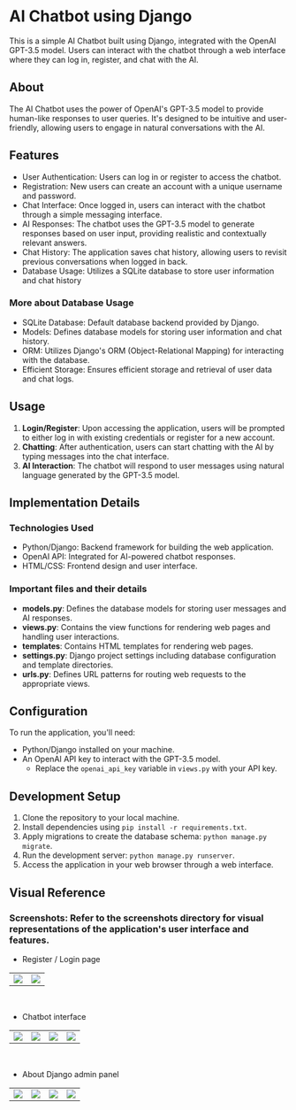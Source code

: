 # AI Chatbot using Django

This is a simple AI Chatbot built using Django, integrated with the OpenAI GPT-3.5 model. Users can interact with the chatbot through a web interface where they can log in, register, and chat with the AI.

## About
The AI Chatbot uses the power of OpenAI's GPT-3.5 model to provide human-like responses to user queries. It's designed to be intuitive and user-friendly, allowing users to engage in natural conversations with the AI.

## Features
- User Authentication: Users can log in or register to access the chatbot.
- Registration: New users can create an account with a unique username and password.
- Chat Interface: Once logged in, users can interact with the chatbot through a simple messaging interface.
- AI Responses: The chatbot uses the GPT-3.5 model to generate responses based on user input, providing realistic and contextually relevant answers.
- Chat History: The application saves chat history, allowing users to revisit previous conversations when logged in back.
- Database Usage: Utilizes a SQLite database to store user information and chat history

### More about Database Usage
- SQLite Database: Default database backend provided by Django.
- Models: Defines database models for storing user information and chat history.
- ORM: Utilizes Django's ORM (Object-Relational Mapping) for interacting with the database.
- Efficient Storage: Ensures efficient storage and retrieval of user data and chat logs.

## Usage
1. **Login/Register**: Upon accessing the application, users will be prompted to either log in with existing credentials or register for a new account.
2. **Chatting**: After authentication, users can start chatting with the AI by typing messages into the chat interface.
3. **AI Interaction**: The chatbot will respond to user messages using natural language generated by the GPT-3.5 model.

## Implementation Details
### Technologies Used
- Python/Django: Backend framework for building the web application.
- OpenAI API: Integrated for AI-powered chatbot responses.
- HTML/CSS: Frontend design and user interface.

### Important files and their details
- **models.py**: Defines the database models for storing user messages and AI responses.
- **views.py**: Contains the view functions for rendering web pages and handling user interactions.
- **templates**: Contains HTML templates for rendering web pages.
- **settings.py**: Django project settings including database configuration and template directories.
- **urls.py**: Defines URL patterns for routing web requests to the appropriate views.

## Configuration
To run the application, you'll need:
- Python/Django installed on your machine.
- An OpenAI API key to interact with the GPT-3.5 model.
  - Replace the `openai_api_key` variable in `views.py` with your API key.

## Development Setup
1. Clone the repository to your local machine.
2. Install dependencies using `pip install -r requirements.txt`.
3. Apply migrations to create the database schema: `python manage.py migrate`.
4. Run the development server: `python manage.py runserver`.
5. Access the application in your web browser through a web interface.

## Visual Reference
### Screenshots: Refer to the screenshots directory for visual representations of the application's user interface and features.

- Register / Login page
  
<table>

  <tr>
    <td valign="top"><img src="![Screenshot 2024-02-18 234232](https://github.com/ganesh-vallabhareddy/Django-AI-Chatbot/assets/110174850/9c83559f-3e58-4b38-8923-dba4c09d1f27)"></td>
    <td valign="top"><img src="![Screenshot 2024-02-18 234210](https://github.com/ganesh-vallabhareddy/Django-AI-Chatbot/assets/110174850/de6a88c1-1643-4b26-b419-6c69a8a9f252)"></td>
    </td>
  </tr>
 </table>
 
 &nbsp; 
 
 - Chatbot interface
<table>

  <tr>
    <td valign="top"><img src="![Screenshot 2024-02-18 233913](https://github.com/ganesh-vallabhareddy/Django-AI-Chatbot/assets/110174850/87cbec75-303f-4acf-8c7a-403082476568)"></td>
    <td valign="top"><img src="![Screenshot 2024-02-18 233936](https://github.com/ganesh-vallabhareddy/Django-AI-Chatbot/assets/110174850/4fe7285f-ae68-4a1c-bde7-97b63a2e67fb)"></td>
    <td valign="top"><img src="![Screenshot 2024-02-18 234005](https://github.com/ganesh-vallabhareddy/Django-AI-Chatbot/assets/110174850/72ea9663-43f9-4c1b-9c8d-0522a76a1f0e)"></td>
    <td valign="top"><img src="![Screenshot 2024-02-19 002719](https://github.com/ganesh-vallabhareddy/Django-AI-Chatbot/assets/110174850/bb8526ca-0a2f-4308-87f9-fcb1f7bb8cbf)"></td>
    </td>
  </tr>
 </table>
 
 &nbsp; 
 
- About Django admin panel
<table>

  <tr>
    <td valign="top"><img src="![Screenshot 2024-02-18 234031](https://github.com/ganesh-vallabhareddy/Django-AI-Chatbot/assets/110174850/16faaa83-8f1b-4e61-a9f3-19227f5c2c04)"></td>
    <td valign="top"><img src="![Screenshot 2024-02-18 234114](https://github.com/ganesh-vallabhareddy/Django-AI-Chatbot/assets/110174850/01adb947-81ab-46af-9ff2-aa8d9a700244))"></td>
    <td valign="top"><img src="![Screenshot 2024-02-18 234130](https://github.com/ganesh-vallabhareddy/Django-AI-Chatbot/assets/110174850/0ac043a7-3121-4bf3-897f-818395d12850)"></td>
    <td valign="top"><img src="![Screenshot 2024-02-18 234157](https://github.com/ganesh-vallabhareddy/Django-AI-Chatbot/assets/110174850/e7b52b4f-7e01-4e76-83bc-b3f237c9cd55)"></td>
    </td>
  </tr>
 </table>
